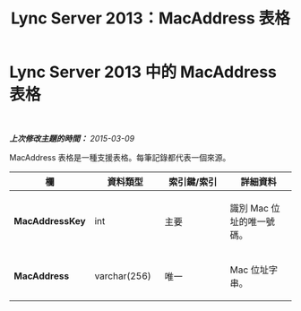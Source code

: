 ﻿---
title: Lync Server 2013：MacAddress 表格
TOCTitle: MacAddress 表格
ms:assetid: a32e68c5-3f95-4217-aff4-cb3d1cc70505
ms:mtpsurl: https://technet.microsoft.com/zh-tw/library/Gg412761(v=OCS.15)
ms:contentKeyID: 49291882
ms.date: 08/10/2015
mtps_version: v=OCS.15
ms.translationtype: HT
---

# Lync Server 2013 中的 MacAddress 表格

 

_**上次修改主題的時間：** 2015-03-09_

MacAddress 表格是一種支援表格。每筆記錄都代表一個來源。


<table>
<colgroup>
<col style="width: 25%" />
<col style="width: 25%" />
<col style="width: 25%" />
<col style="width: 25%" />
</colgroup>
<thead>
<tr class="header">
<th><strong>欄</strong></th>
<th><strong>資料類型</strong></th>
<th><strong>索引鍵/索引</strong></th>
<th><strong>詳細資料</strong></th>
</tr>
</thead>
<tbody>
<tr class="odd">
<td><p><strong>MacAddressKey</strong></p></td>
<td><p>int</p></td>
<td><p>主要</p></td>
<td><p>識別 Mac 位址的唯一號碼。</p></td>
</tr>
<tr class="even">
<td><p><strong>MacAddress</strong></p></td>
<td><p>varchar(256)</p></td>
<td><p>唯一</p></td>
<td><p>Mac 位址字串。</p></td>
</tr>
</tbody>
</table>

